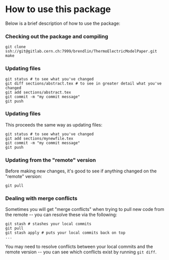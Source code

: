 How to use this package
===========

Below is a brief description of how to use the package:

### Checking out the package and compiling

    git clone ssh://git@gitlab.cern.ch:7999/brendlin/ThermoElectricModelPaper.git
    make
    
### Updating files

    git status # to see what you've changed
    git diff sections/abstract.tex # to see in greater detail what you've changed
    git add sections/abstract.tex
    git commit -m "my commit message"
    git push

### Updating files

This proceeds the same way as updating files:

    git status # to see what you've changed
    git add sections/mynewfile.tex
    git commit -m "my commit message"
    git push

### Updating from the "remote" version

Before making new changes, it's good to see if anything changed on the "remote" version:

    git pull

### Dealing with merge conflicts

Sometimes you will get "merge conflicts" when trying to pull new code from the remote -- you can resolve these via the following:

    git stash # stashes your local commits
    git pull
    git stash apply # puts your local commits back on top
    ...

You may need to resolve conflicts between your local commits and the remote version -- you can see which conflicts exist by running `git diff`.